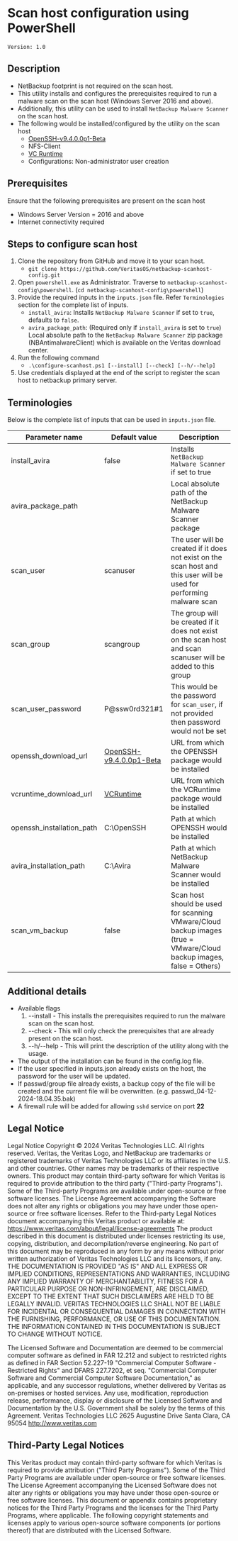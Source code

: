 # Scan host configuration using PowerShell
    Version: 1.0

## Description
- NetBackup footprint is not required on the scan host.
- This utility installs and configures the prerequisites required to run a malware scan on the scan host (Windows Server 2016 and above).
- Additionally, this utility can be used to install `NetBackup Malware Scanner` on the scan host.
- The following would be installed/configured by the utility on the scan host
    * [OpenSSH-v9.4.0.0p1-Beta](https://github.com/PowerShell/Win32-OpenSSH/releases/download/v9.4.0.0p1-Beta/OpenSSH-Win64.zip)
    * NFS-Client
    * [VC Runtime](https://aka.ms/vs/17/release/vc_redist.x64.exe)
    * Configurations: Non-administrator user creation

## Prerequisites
Ensure that the following prerequisites are present on the scan host
- Windows Server Version = 2016 and above
- Internet connectivity required

## Steps to configure scan host
1. Clone the repository from GitHub and move it to your scan host.
    * `git clone https://github.com/VeritasOS/netbackup-scanhost-config.git`
2. Open `powershell.exe` as Administrator. Traverse to `netbackup-scanhost-config\powershell`. (`cd netbackup-scanhost-config\powershell`)
3. Provide the required inputs in the `inputs.json` file. Refer `Terminologies` section for the complete list of inputs.
    * `install_avira`: Installs `NetBackup Malware Scanner` if set to `true`, defaults to `false`.
    * `avira_package_path`: (Required only if `install_avira` is set to `true`) Local absolute path to the `NetBackup Malware Scanner` zip package (NBAntimalwareClient) which is available on the Veritas download center.
4. Run the following command
    * `.\configure-scanhost.ps1 [--install] [--check] [--h/--help]`
5. Use credentials displayed at the end of the script to register the scan host to netbackup primary server.

## Terminologies
Below is the complete list of inputs that can be used in `inputs.json` file.

| Parameter name               |                                                       Default value                                                        | Description                                                                                                                        |
| -----------------------------|----------------------------------------------------------------------------------------------------------------------------|------------------------------------------------------------------------------------------------------------------------------------|
| install_avira                | false                                                                                                                      | Installs `NetBackup Malware Scanner` if set to true                                                                                |
| avira_package_path           |                                                                                                                            | Local absolute path of the NetBackup Malware Scanner package                                                                       |
| scan_user                    | scanuser                                                                                                                   | The user will be created if it does not exist on the scan host and this user will be used for performing malware scan              |
| scan_group                   | scangroup                                                                                                                  | The group will be created if it does not exist on the scan host and scan scanuser will be added to this group                      |
| scan_user_password           | P@ssw0rd321#1                                                                                                              | This would be the password for `scan_user`, if not provided then password would not be set                                         |
| openssh_download_url         | [OpenSSH-v9.4.0.0p1-Beta](https://github.com/PowerShell/Win32-OpenSSH/releases/download/v9.4.0.0p1-Beta/OpenSSH-Win64.zip) | URL from which the OPENSSH package would be installed                                                                              |
| vcruntime_download_url       | [VCRuntime](https://aka.ms/vs/17/release/vc_redist.x64.exe)                                                                | URL from which the VCRuntime package would be installed                                                                            |
| openssh_installation_path    | C:\OpenSSH                                                                                                                 | Path at which OPENSSH would be installed                                                                                           |
| avira_installation_path      | C:\Avira                                                                                                                   | Path at which NetBackup Malware Scanner would be installed                                                                         |
| scan_vm_backup               | false                                                                                                                      | Scan host should be used for scanning VMware/Cloud backup images (true = VMware/Cloud backup images, false = Others)               |

## Additional details
- Available flags
    1. --install  - This installs the prerequisites required to run the malware scan on the scan host.
    2. --check    - This will only check the prerequisites that are already present on the scan host.
    3. --h/--help - This will print the description of the utility along with the usage.
- The output of the installation can be found in the config.log file.
- If the user specified in inputs.json already exists on the host, the password for the user will be updated.
- If passwd/group file already exists, a backup copy of the file will be created and the current file will be overwritten. (e.g. passwd_04-12-2024-18.04.35.bak)
- A firewall rule will be added for allowing `sshd` service on port **22**

## Legal Notice
Legal Notice
Copyright © 2024 Veritas Technologies LLC. All rights reserved.
Veritas, the Veritas Logo, and NetBackup are trademarks or registered trademarks of Veritas Technologies LLC or its affiliates in the U.S. and other countries. Other names may be trademarks of their respective owners.
This product may contain third-party software for which Veritas is required to provide attribution to the third party ("Third-party Programs"). Some of the Third-party Programs are available under open-source or free software licenses. The License Agreement accompanying the Software does not alter any rights or obligations you may have under those open-source or free software licenses. Refer to the Third-party Legal Notices document accompanying this Veritas product or available at: https://www.veritas.com/about/legal/license-agreements
The product described in this document is distributed under licenses restricting its use, copying, distribution, and decompilation/reverse engineering. No part of this document may be reproduced in any form by any means without prior written authorization of Veritas Technologies LLC and its licensors, if any.
THE DOCUMENTATION IS PROVIDED "AS IS" AND ALL EXPRESS OR IMPLIED CONDITIONS, REPRESENTATIONS AND WARRANTIES, INCLUDING ANY IMPLIED WARRANTY OF MERCHANTABILITY, FITNESS FOR A PARTICULAR PURPOSE OR NON-INFRINGEMENT, ARE DISCLAIMED, EXCEPT TO THE EXTENT THAT SUCH DISCLAIMERS ARE HELD TO BE LEGALLY INVALID. VERITAS TECHNOLOGIES LLC SHALL NOT BE LIABLE FOR INCIDENTAL OR CONSEQUENTIAL DAMAGES IN
CONNECTION WITH THE FURNISHING, PERFORMANCE, OR USE OF THIS
DOCUMENTATION. THE INFORMATION CONTAINED IN THIS DOCUMENTATION IS SUBJECT TO CHANGE WITHOUT NOTICE.

The Licensed Software and Documentation are deemed to be commercial computer software as defined in FAR 12.212 and subject to restricted rights as defined in FAR Section 52.227-19 "Commercial Computer Software - Restricted Rights" and DFARS 227.7202, et seq. "Commercial Computer Software and Commercial Computer Software Documentation," as applicable, and any successor regulations, whether delivered by Veritas as on-premises or hosted services. Any use, modification, reproduction release, performance, display or disclosure
of the Licensed Software and Documentation by the U.S. Government shall be solely by the terms of this Agreement.
Veritas Technologies LLC
2625 Augustine Drive
Santa Clara, CA 95054
http://www.veritas.com

## Third-Party Legal Notices
This Veritas product may contain third-party software for which Veritas is required to provide attribution ("Third Party Programs"). Some of the Third Party Programs are available under open-source or free software licenses. The License Agreement accompanying the Licensed Software does not alter any rights or obligations you may have under those open-source or free software licenses. This document or appendix contains proprietary notices for the Third Party Programs and the licenses for the Third Party Programs, where applicable.
The following copyright statements and licenses apply to various open-source software components (or portions thereof) that are distributed with the Licensed Software.